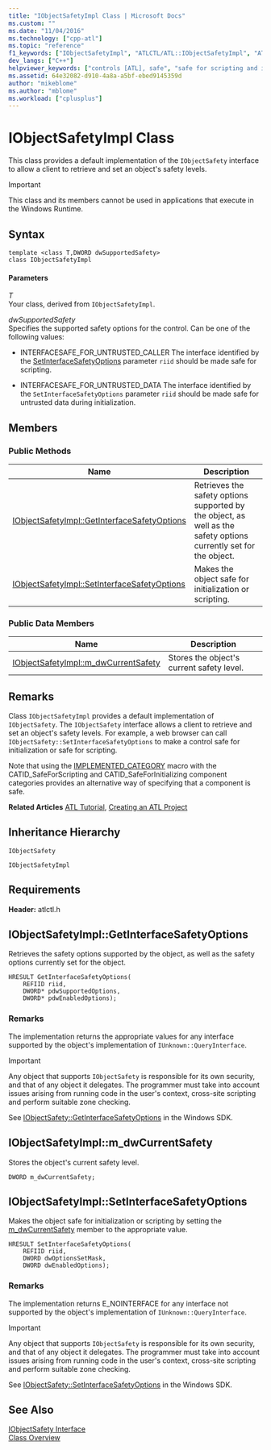 ```yaml
---
title: "IObjectSafetyImpl Class | Microsoft Docs"
ms.custom: ""
ms.date: "11/04/2016"
ms.technology: ["cpp-atl"]
ms.topic: "reference"
f1_keywords: ["IObjectSafetyImpl", "ATLCTL/ATL::IObjectSafetyImpl", "ATLCTL/ATL::IObjectSafetyImpl::GetInterfaceSafetyOptions", "ATLCTL/ATL::IObjectSafetyImpl::SetInterfaceSafetyOptions", "ATLCTL/ATL::IObjectSafetyImpl::m_dwCurrentSafety"]
dev_langs: ["C++"]
helpviewer_keywords: ["controls [ATL], safe", "safe for scripting and initialization (controls)", "IObjectSafety, ATL implementation", "IObjectSafetyImpl class"]
ms.assetid: 64e32082-d910-4a8a-a5bf-ebed9145359d
author: "mikeblome"
ms.author: "mblome"
ms.workload: ["cplusplus"]
---
```

# IObjectSafetyImpl Class
This class provides a default implementation of the `IObjectSafety` interface to allow a client to retrieve and set an object's safety levels.  
  
> [!IMPORTANT]
>  This class and its members cannot be used in applications that execute in the Windows Runtime.  
  
## Syntax  
  
```
template <class T,DWORD dwSupportedSafety>  
class IObjectSafetyImpl
```  
  
#### Parameters  
 *T*  
 Your class, derived from `IObjectSafetyImpl`.  
  
 *dwSupportedSafety*  
 Specifies the supported safety options for the control. Can be one of the following values:  
  
- INTERFACESAFE_FOR_UNTRUSTED_CALLER The interface identified by the [SetInterfaceSafetyOptions](#setinterfacesafetyoptions) parameter `riid` should be made safe for scripting.  
  
- INTERFACESAFE_FOR_UNTRUSTED_DATA The interface identified by the `SetInterfaceSafetyOptions` parameter `riid` should be made safe for untrusted data during initialization.  
  
## Members  
  
### Public Methods  
  
|Name|Description|  
|----------|-----------------|  
|[IObjectSafetyImpl::GetInterfaceSafetyOptions](#getinterfacesafetyoptions)|Retrieves the safety options supported by the object, as well as the safety options currently set for the object.|  
|[IObjectSafetyImpl::SetInterfaceSafetyOptions](#setinterfacesafetyoptions)|Makes the object safe for initialization or scripting.|  
  
### Public Data Members  
  
|Name|Description|  
|----------|-----------------|  
|[IObjectSafetyImpl::m_dwCurrentSafety](#m_dwcurrentsafety)|Stores the object's current safety level.|  
  
## Remarks  
 Class `IObjectSafetyImpl` provides a default implementation of `IObjectSafety`. The `IObjectSafety` interface allows a client to retrieve and set an object's safety levels. For example, a web browser can call `IObjectSafety::SetInterfaceSafetyOptions` to make a control safe for initialization or safe for scripting.  
  
 Note that using the [IMPLEMENTED_CATEGORY](category-macros.md#implemented_category) macro with the CATID_SafeForScripting and CATID_SafeForInitializing component categories provides an alternative way of specifying that a component is safe.  
  
 **Related Articles** [ATL Tutorial](../../atl/active-template-library-atl-tutorial.md), [Creating an ATL Project](../../atl/reference/creating-an-atl-project.md)  
  
## Inheritance Hierarchy  
 `IObjectSafety`  
  
 `IObjectSafetyImpl`  
  
## Requirements  
 **Header:** atlctl.h  
  
##  <a name="getinterfacesafetyoptions"></a>  IObjectSafetyImpl::GetInterfaceSafetyOptions  
 Retrieves the safety options supported by the object, as well as the safety options currently set for the object.  
  
```
HRESULT GetInterfaceSafetyOptions(  
    REFIID riid,
    DWORD* pdwSupportedOptions,
    DWORD* pdwEnabledOptions);
```  
  
### Remarks  
 The implementation returns the appropriate values for any interface supported by the object's implementation of `IUnknown::QueryInterface`.  
  
> [!IMPORTANT]
>  Any object that supports `IObjectSafety` is responsible for its own security, and that of any object it delegates. The programmer must take into account issues arising from running code in the user's context, cross-site scripting and perform suitable zone checking.  
  
 See [IObjectSafety::GetInterfaceSafetyOptions](https://msdn.microsoft.com/library/aa768223.aspx) in the Windows SDK.  
  
##  <a name="m_dwcurrentsafety"></a>  IObjectSafetyImpl::m_dwCurrentSafety  
 Stores the object's current safety level.  
  
```
DWORD m_dwCurrentSafety;
```  
  
##  <a name="setinterfacesafetyoptions"></a>  IObjectSafetyImpl::SetInterfaceSafetyOptions  
 Makes the object safe for initialization or scripting by setting the [m_dwCurrentSafety](#m_dwcurrentsafety) member to the appropriate value.  
  
```
HRESULT SetInterfaceSafetyOptions(  
    REFIID riid,
    DWORD dwOptionsSetMask,
    DWORD dwEnabledOptions);
```  
  
### Remarks  
 The implementation returns E_NOINTERFACE for any interface not supported by the object's implementation of `IUnknown::QueryInterface`.  
  
> [!IMPORTANT]
>  Any object that supports `IObjectSafety` is responsible for its own security, and that of any object it delegates. The programmer must take into account issues arising from running code in the user's context, cross-site scripting and perform suitable zone checking.  
  
 See [IObjectSafety::SetInterfaceSafetyOptions](https://msdn.microsoft.com/library/aa768225.aspx) in the Windows SDK.  
  
## See Also  
 [IObjectSafety Interface](https://msdn.microsoft.com/library/aa768224.aspx)   
 [Class Overview](../../atl/atl-class-overview.md)
